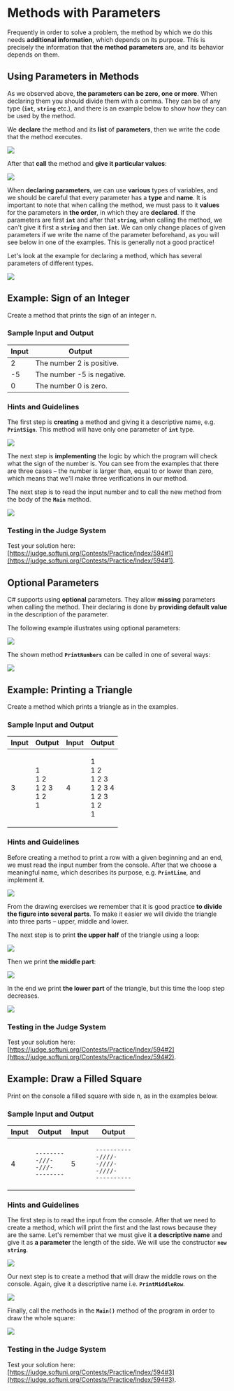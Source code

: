 # Methods with Parameters

Frequently in order to solve a problem, the method by which we do this needs **additional information**, which depends on its purpose. This is precisely the information that **the method parameters** are, and its behavior depends on them.

## Using Parameters in Methods

As we observed above, **the parameters can be zero, one or more**. When declaring them you should divide them with a comma. They can be of any type (**`int`**, **`string`** etc.), and there is an example below to show how they can be used by the method.

We **declare** the method and its **list** of **parameters**, then we write the code that the method executes.

![](../assets/chapter-10-images/05.Method-parameters-01.png)

After that **call** the method and **give it particular values**:

![](../assets/chapter-10-images/05.Method-parameters-02.png)

When **declaring parameters**, we can use **various** types of variables, and we should be careful that every parameter has a **type** and **name**. It is important to note that when calling the method, we must pass to it **values** for the parameters in **the order**, in which they are **declared**. If the parameters are first **`int`** and after that **`string`**, when calling the method, we can't give it first a **`string`** and then **`int`**. We can only change places of given parameters if we write the name of the parameter beforehand, as you will see below in one of the examples. This is generally not a good practice!

Let's look at the example for declaring a method, which has several parameters of different types.

![](../assets/chapter-10-images/05.Method-parameters-03.png)

## Example: Sign of an Integer

Create a method that prints the sign of an integer n.

### Sample Input and Output

| Input | Output                     |
| ----- | -------------------------- |
| 2     | The number 2 is positive.  |
| -5    | The number -5 is negative. |
| 0     | The number 0 is zero.      |

### Hints and Guidelines

The first step is **creating** a method and giving it a descriptive name, e.g. **`PrintSign`**. This method will have only one parameter of **`int`** type.

![](../assets/chapter-10-images/06.Print-sign-01.png)

The next step is **implementing** the logic by which the program will check what the sign of the number is. You can see from the examples that there are three cases – the number is larger than, equal to or lower than zero, which means that we'll make three verifications in our method.

The next step is to read the input number and to call the new method from the body of the **`Main`** method.

![](../assets/chapter-10-images/06.Print-sign-02.png)

### Testing in the Judge System

Test your solution here: [https://judge.softuni.org/Contests/Practice/Index/594#1](https://judge.softuni.org/Contests/Practice/Index/594#1).

## Optional Parameters

C# supports using **optional** parameters. They allow **missing** parameters when calling the method. Their declaring is done by **providing default value** in the description of the parameter.

The following example illustrates using optional parameters:

![](../assets/chapter-10-images/07.Optional-parameters-01.png)

The shown method **`PrintNumbers`** can be called in one of several ways:

![](../assets/chapter-10-images/07.Optional-parameters-02.png)

## Example: Printing a Triangle

Create a method which prints a triangle as in the examples.

### Sample Input and Output

| Input | Output                               | Input | Output                                                   |
| ----- | ------------------------------------ | ----- | -------------------------------------------------------- |
| 3     | <p>1<br>1 2<br>1 2 3<br>1 2<br>1</p> | 4     | <p>1<br>1 2<br>1 2 3<br>1 2 3 4<br>1 2 3<br>1 2<br>1</p> |

### Hints and Guidelines

Before creating a method to print a row with a given beginning and an end, we must read the input number from the console. After that we choose a meaningful name, which describes its purpose, e.g. **`PrintLine`**, and implement it.

![](../assets/chapter-10-images/08.Print-triangle-01.png)

From the drawing exercises we remember that it is good practice **to divide the figure into several parts**. To make it easier we will divide the triangle into three parts – upper, middle and lower.

The next step is to print **the upper half** of the triangle using a loop:

![](../assets/chapter-10-images/08.Print-triangle-02.png)

Then we print **the middle part**:

![](../assets/chapter-10-images/08.Print-triangle-03.png)

In the end we print **the lower part** of the triangle, but this time the loop step decreases.

![](../assets/chapter-10-images/08.Print-triangle-04.png)

### Testing in the Judge System

Test your solution here: [https://judge.softuni.org/Contests/Practice/Index/594#2](https://judge.softuni.org/Contests/Practice/Index/594#2).

## Example: Draw a Filled Square

Print on the console a filled square with side n, as in the examples below.

### Sample Input and Output

| Input | Output                                                                                                  | Input | Output                                                                                                                                     |
| ----- | ------------------------------------------------------------------------------------------------------- | ----- | ------------------------------------------------------------------------------------------------------------------------------------------ |
| 4     | <p><code>--------</code><br><code>-\/\/\/-</code><br><code>-\/\/\/-</code><br><code>--------</code></p> | 5     | <p><code>----------</code><br><code>-\/\/\/\/-</code><br><code>-\/\/\/\/-</code><br><code>-\/\/\/\/-</code><br><code>----------</code></p> |

### Hints and Guidelines

The first step is to read the input from the console. After that we need to create a method, which will print the first and the last rows because they are the same. Let's remember that we must give it **a descriptive name** and give it as **a parameter** the length of the side. We will use the constructor **`new string`**.

![](../assets/chapter-10-images/09.Draw-filled-square-01.png)

Our next step is to create a method that will draw the middle rows on the console. Again, give it a descriptive name i.e. **`PrintMiddleRow`**.

![](../assets/chapter-10-images/09.Draw-filled-square-02.png)

Finally, call the methods in the **`Main()`** method of the program in order to draw the whole square:

![](../assets/chapter-10-images/09.Draw-filled-square-03.png)

### Testing in the Judge System

Test your solution here: [https://judge.softuni.org/Contests/Practice/Index/594#3](https://judge.softuni.org/Contests/Practice/Index/594#3).
